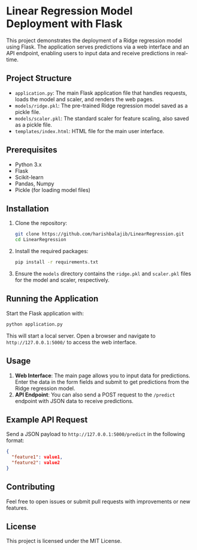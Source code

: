 
# Linear Regression Model Deployment with Flask

This project demonstrates the deployment of a Ridge regression model using Flask. The application serves predictions via a web interface and an API endpoint, enabling users to input data and receive predictions in real-time.

## Project Structure
- `application.py`: The main Flask application file that handles requests, loads the model and scaler, and renders the web pages.
- `models/ridge.pkl`: The pre-trained Ridge regression model saved as a pickle file.
- `models/scaler.pkl`: The standard scaler for feature scaling, also saved as a pickle file.
- `templates/index.html`: HTML file for the main user interface.

## Prerequisites
- Python 3.x
- Flask
- Scikit-learn
- Pandas, Numpy
- Pickle (for loading model files)

## Installation
1. Clone the repository:
    ```bash
    git clone https://github.com/harishbalajib/LinearRegression.git
    cd LinearRegression
    ```

2. Install the required packages:
    ```bash
    pip install -r requirements.txt
    ```

3. Ensure the `models` directory contains the `ridge.pkl` and `scaler.pkl` files for the model and scaler, respectively.

## Running the Application
Start the Flask application with:
```bash
python application.py
```
This will start a local server. Open a browser and navigate to `http://127.0.0.1:5000/` to access the web interface.

## Usage
1. **Web Interface**: The main page allows you to input data for predictions. Enter the data in the form fields and submit to get predictions from the Ridge regression model.
2. **API Endpoint**: You can also send a POST request to the `/predict` endpoint with JSON data to receive predictions.

## Example API Request
Send a JSON payload to `http://127.0.0.1:5000/predict` in the following format:
```json
{
  "feature1": value1,
  "feature2": value2
}
```

## Contributing
Feel free to open issues or submit pull requests with improvements or new features.

## License
This project is licensed under the MIT License.
